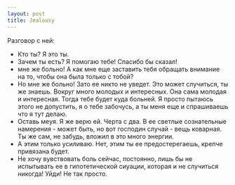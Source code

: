 ```yaml
--- 
layout: post
title: Jealousy
---
```

Разговор с ней:
- Кто ты?
Я это ты.
- Зачем ты есть?
Я помогаю тебе! Спасибо бы сказал!
- мне же больно!
А как мне еще заставить тебя обращать внимание на то, чтобы она была только с тобой?
- Но мне же больно!
Зато ее никто не уведет. Это может случиться, ты же знаешь. Вокруг много молодых и интересных. Она сама молодая и интересная.
Тогда тебе будет куда больней. Я просто пытаюсь этого не допустить, я о тебе забочусь, а ты меня еще и спрашиваешь что я тут делаю.
- Оставь меyя. Я же верю ей.
Черта с два. В ее светлые сознательные намерения - может быть, но вот господин случай - вещь коварная. Ты же сам, не забудь, вложил в это много энергии.
- А этим только усиливаю.
Нет, этим ты ее предостерегаешь, крепче привязана будет.
- Не хочу вувствовать боль сейчас, постоянно, лишь бы не испытывать ее в гипотетической сиуации, которая и не случиться никогда! Уйди!
Не так просто.
